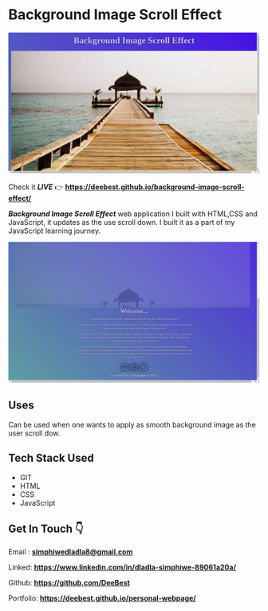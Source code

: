 # Background Image Scroll Effect

![screenshot1 of the app](./images/Screenshot2.png)

Check it _**LIVE**_ 👉
**<https://deebest.github.io/background-image-scroll-effect/>**

_**Background Image Scroll Effect**_ web application I built with HTML,CSS and JavaScript, it updates as the use scroll down. I built it as a part of my JavaScript learning journey.

![screenshot2 of the app](./images/Screenshot1.png)

## Uses

Can be used when one wants to apply as smooth background image as the user scroll dow.

## Tech Stack Used

- GIT
- HTML
- CSS
- JavaScript

## Get In Touch 👇

Email : **<simphiwedladla8@gmail.com>**

Linked: **<https://www.linkedin.com/in/dladla-simphiwe-89061a20a/>**

Github: **<https://github.com/DeeBest>**

Portfolio: **<https://deebest.github.io/personal-webpage/>**
